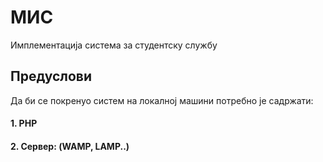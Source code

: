 # МИС
Имплементација система за студентску службу

## Предуслови
Да би се покренуо систем на локалној машини потребно је садржати:

#### 1. PHP 
#### 2. Сервер: (WAMP, LAMP..)
